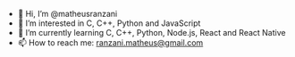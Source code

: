 - 👋 Hi, I’m @matheusranzani
- 👀 I’m interested in C, C++, Python and JavaScript
- 🌱 I’m currently learning C, C++, Python, Node.js, React and React Native
- 📫 How to reach me: ranzani.matheus@gmail.com

<!---
matheusranzani/matheusranzani is a ✨ special ✨ repository because its `README.md` (this file) appears on your GitHub profile.
You can click the Preview link to take a look at your changes.
--->
